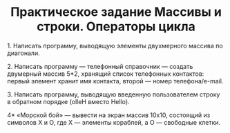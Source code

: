 <h1 align="center"> Практическое задание Массивы и строки. Операторы цикла</h1>
<p>1. Написать программу, выводящую элементы двухмерного массива по диагонали.
<p>2. Написать программу — телефонный справочник — создать двумерный массив 5*2, хранящий список телефонных контактов: первый элемент хранит имя контакта, второй — номер телефона/e-mail.
<p>3. Написать программу, выводящую введенную пользователем строку в обратном порядке (olleH вместо Hello).
<p>4* «Морской бой» — вывести на экран массив 10х10, состоящий из символов X и O, где Х — элементы кораблей, а О — свободные клетки.